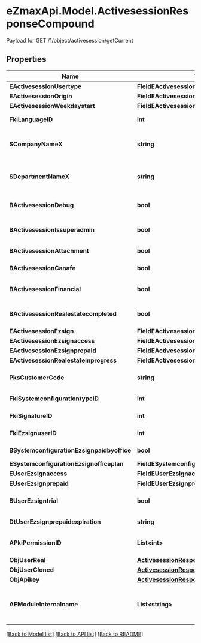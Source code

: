 # eZmaxApi.Model.ActivesessionResponseCompound
Payload for GET /1/object/activesession/getCurrent

## Properties

Name | Type | Description | Notes
------------ | ------------- | ------------- | -------------
**EActivesessionUsertype** | **FieldEActivesessionUsertype** |  | 
**EActivesessionOrigin** | **FieldEActivesessionOrigin** |  | 
**EActivesessionWeekdaystart** | **FieldEActivesessionWeekdaystart** |  | 
**FkiLanguageID** | **int** | The unique ID of the Language.  Valid values:  |Value|Description| |-|-| |1|French| |2|English| | 
**SCompanyNameX** | **string** | The Name of the Company in the language of the requester | 
**SDepartmentNameX** | **string** | The Name of the Department in the language of the requester | 
**BActivesessionDebug** | **bool** | Whether the active session is in debug or not | 
**BActivesessionIssuperadmin** | **bool** | Whether the active session is superadmin or not | 
**BActivesessionAttachment** | **bool** | Can access attachment when we clone a user | [optional] 
**BActivesessionCanafe** | **bool** | Can access canafe when we clone a user | [optional] 
**BActivesessionFinancial** | **bool** | Can access financial element when we clone a user | [optional] 
**BActivesessionRealestatecompleted** | **bool** | Can access closed realestate folders when we clone a user | [optional] 
**EActivesessionEzsign** | **FieldEActivesessionEzsign** |  | [optional] 
**EActivesessionEzsignaccess** | **FieldEActivesessionEzsignaccess** |  | 
**EActivesessionEzsignprepaid** | **FieldEActivesessionEzsignprepaid** |  | [optional] 
**EActivesessionRealestateinprogress** | **FieldEActivesessionRealestateinprogress** |  | [optional] 
**PksCustomerCode** | **string** | The customer code assigned to your account | 
**FkiSystemconfigurationtypeID** | **int** | The unique ID of the Systemconfigurationtype | 
**FkiSignatureID** | **int** | The unique ID of the Signature | [optional] 
**FkiEzsignuserID** | **int** | The unique ID of the Ezsignuser | [optional] 
**BSystemconfigurationEzsignpaidbyoffice** | **bool** | Whether if Ezsign is paid by the company or not | [optional] 
**ESystemconfigurationEzsignofficeplan** | **FieldESystemconfigurationEzsignofficeplan** |  | [optional] 
**EUserEzsignaccess** | **FieldEUserEzsignaccess** |  | 
**EUserEzsignprepaid** | **FieldEUserEzsignprepaid** |  | [optional] 
**BUserEzsigntrial** | **bool** | Whether the User&#39;s eZsign subscription is a trial | [optional] 
**DtUserEzsignprepaidexpiration** | **string** | The eZsign prepaid expiration date | [optional] 
**APkiPermissionID** | **List&lt;int&gt;** | An array of permissions granted to the user or api key | 
**ObjUserReal** | [**ActivesessionResponseCompoundUser**](ActivesessionResponseCompoundUser.md) |  | 
**ObjUserCloned** | [**ActivesessionResponseCompoundUser**](ActivesessionResponseCompoundUser.md) |  | [optional] 
**ObjApikey** | [**ActivesessionResponseCompoundApikey**](ActivesessionResponseCompoundApikey.md) |  | [optional] 
**AEModuleInternalname** | **List&lt;string&gt;** | An Array of Registered modules.  These are the modules that are Licensed to be used by the User or the API Key. | 

[[Back to Model list]](../README.md#documentation-for-models) [[Back to API list]](../README.md#documentation-for-api-endpoints) [[Back to README]](../README.md)

